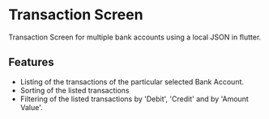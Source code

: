 # Transaction Screen

Transaction Screen for multiple bank accounts using a local JSON in flutter.

## Features
- Listing of the transactions of the particular selected Bank Account.
- Sorting of the listed transactions
- Filtering of the listed transactions by 'Debit', 'Credit' and by 'Amount Value'. 


